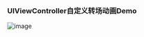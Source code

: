 ### UIViewController自定义转场动画Demo

![image]( https://github.com/cocoawork/CustomControllerAnimation/AnimationDemo.gif )
